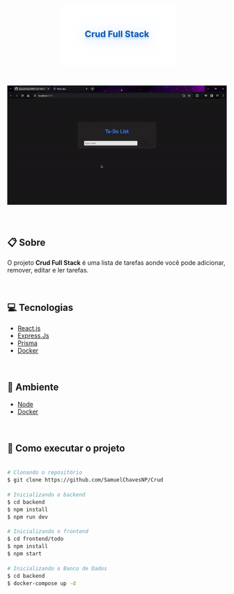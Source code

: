 <h1 align="center">
  <img src="/frontend/todo/public/Crud Full Stack.png"/>
</h1>

<h1 align="center">
  <img src="/frontend/todo/public/gif.gif"/>
</h1><br>

## 📋 Sobre 
O projeto **Crud Full Stack** é uma lista de tarefas aonde você pode adicionar, remover, editar e ler tarefas. 
<br><br><br>

## 💻 Tecnologias
- [React.js](https://reactjs.org)
- [Express.Js](https://expressjs.com/pt-br/)
- [Prisma](https://www.prisma.io/)
- [Docker](https://www.docker.com/)
  <br><br><br>

## 💾 Ambiente 
- [Node](https://nodejs.org/en)
- [Docker](https://www.docker.com/)
  <br><br><br>

## 📁 Como executar o projeto
  ````bash

# Clonando o repositório
$ git clone https://github.com/SamuelChavesNP/Crud

# Inicializando o backend
$ cd backend
$ npm install
$ npm run dev

# Inicializando o frontend
$ cd frontend/todo
$ npm install
$ npm start

# Inicializando o Banco de Dados
$ cd backend
$ docker-compose up -d
  ````
